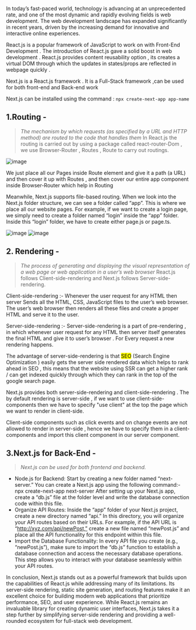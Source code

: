 
In today’s fast-paced world, technology is advancing at an unprecedented rate, and one of the most dynamic and rapidly evolving fields is web development.
The web development landscape has expanded significantly in recent years, driven by the increasing demand for innovative and interactive online experiences.

React.js is a popular framework of JavaScript to work on with Front-End Development . The introduction of React.js gave a solid boost in web development .
React.js provides content reusability option , its creates a virtual DOM through which the updates in states/props are reflected in webpage quickly .

Next.js is a React.js framework . It is a Full-Stack framework ,can be used for both front-end and Back-end work

Next.js can be installed using the command : `npx create-next-app app-name`

## 1.Routing -
> *The mechanism by which requests (as specified by a URL and HTTP method) are routed to the code that handles them*
In React.js the routing is carried out by using a package called react-router-Dom , we use Browser-Router , Routes , Route to carry out routings.<br/>

![image](https://github.com/jamAL108/connect/assets/115083239/b681042a-aa4c-4bc5-96c9-b4a56f2b17d7)

We just place all our Pages inside Route element and give it a path (a URL) and then cover it up with Routes , and then cover our entire app component inside Browser-Router which help in Routing

Meanwhile, Next.js supports file-based routing. When we look into the Next.js folder structure, we can see a folder called “app”. 
This is where we place all our website pages. For example, if we want to create a login page, we simply need to create a folder named “login” inside the “app” folder.
Inside this “login” folder, we have to create either page.js or page.ts.

![image](https://github.com/jamAL108/connect/assets/115083239/1cbd57fe-95ea-44eb-9fe1-050ee217b760)
![image](https://github.com/jamAL108/connect/assets/115083239/2edd2ac8-51ca-4a03-b654-bafaaf2874c2)

## 2. Rendering -
> *The process of generating and displaying the visual representation of a web page or web application in a user’s web browser*
React.js follows Client-side-rendering and Next.js follows Server-side-rendering.

Client-side-rendering :- Whenever the user request for any HTML then server Sends all the HTML, CSS, JavaScript files to the user’s web browser.
The user’s web browser then renders all these files and create a proper HTML and serve it to the user.

Server-side-rendering :- Server-side-rendering is a part of pre-rendering , in which whenever user request for any HTML then server itself generates the final HTML and give it to user’s browser .
For Every request a new rendering happens.

The advantage of server-side-rendering is that <mark>SEO</mark> (Search Engine Optimization ) easily gets the server side rendered data which helps to rank ahead in SEO ,
this means that the website using SSR can get a higher rank / can get indexed quickly through which they can rank in the top of the google search page.

Next.js provides both server-side-rendering and client-side-rendering . The by default rendering is server-side ,
if we want to use client-side-components then we have to specify "use client" at the top the page which we want to render in client-side.

Client-side components such as click events and on change events are not allowed to render in server-side ,
hence we have to specify them in a client-components and import this client component in our server component.

## 3.Next.js for Back-End -
> *Next.js can be used for both frontend and backend.*
- Node.js for Backend: Start by creating a new folder named “next-server.” You can create a Next.js app using the following command:- npx create-next-app next-server After setting up your Next.js app, create a “db.js” file at the folder level and write the database connection code within this file.
- Organize API Routes: Inside the “app” folder of your Next.js project, create a new directory named “api.” In this directory, you will organize your API routes based on their URLs. For example, if the API URL is “http://xyz.com/api/newPost,” create a new file named “newPost.js” and place all the API functionality for this endpoint within this file.
- Import the Database Functionality: In every API file you create (e.g., “newPost.js”), make sure to import the “db.js” function to establish a database connection and access the necessary database operations. This step allows you to interact with your database seamlessly within your API routes.


In conclusion, Next.js stands out as a powerful framework that builds upon the capabilities of React.js while addressing many of its limitations. Its server-side rendering, static site generation, and routing features make it an excellent choice for building modern web applications that prioritize performance, SEO, and user experience. While React.js remains an invaluable library for creating dynamic user interfaces, Next.js takes it a step further by simplifying server-side rendering and providing a well-rounded ecosystem for full-stack web development.
